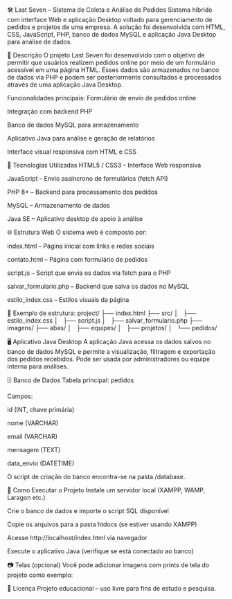 🛠️ Last Seven – Sistema de Coleta e Análise de Pedidos
Sistema híbrido com interface Web e aplicação Desktop voltado para gerenciamento de pedidos e projetos de uma empresa. A solução foi desenvolvida com HTML, CSS, JavaScript, PHP, banco de dados MySQL e aplicação Java Desktop para análise de dados.

📌 Descrição
O projeto Last Seven foi desenvolvido com o objetivo de permitir que usuários realizem pedidos online por meio de um formulário acessível em uma página HTML. Esses dados são armazenados no banco de dados via PHP e podem ser posteriormente consultados e processados através de uma aplicação Java Desktop.

Funcionalidades principais:
Formulário de envio de pedidos online

Integração com backend PHP

Banco de dados MySQL para armazenamento

Aplicativo Java para análise e geração de relatórios

Interface visual responsiva com HTML e CSS

🧱 Tecnologias Utilizadas
HTML5 / CSS3 – Interface Web responsiva

JavaScript – Envio assíncrono de formulários (fetch API)

PHP 8+ – Backend para processamento dos pedidos

MySQL – Armazenamento de dados

Java SE – Aplicativo desktop de apoio à análise

🌐 Estrutura Web
O sistema web é composto por:

index.html – Página inicial com links e redes sociais

contato.html – Página com formulário de pedidos

script.js – Script que envia os dados via fetch para o PHP

salvar_formulario.php – Backend que salva os dados no MySQL

estilo_index.css – Estilos visuais da página

📂 Exemplo de estrutura:
project/
├── index.html
├── src/
│   ├── estilo_index.css
│   ├── script.js
│   ├── salvar_formulario.php
├── imagens/
├── abas/
│   ├── equipes/
│   ├── projetos/
│   └── pedidos/

🖥️ Aplicativo Java Desktop
A aplicação Java acessa os dados salvos no banco de dados MySQL e permite a visualização, filtragem e exportação dos pedidos recebidos. Pode ser usada por administradores ou equipe interna para análises.

🗄️ Banco de Dados
Tabela principal: pedidos

Campos:

id (INT, chave primária)

nome (VARCHAR)

email (VARCHAR)

mensagem (TEXT)

data_envio (DATETIME)

O script de criação do banco encontra-se na pasta /database.

🚀 Como Executar o Projeto
Instale um servidor local (XAMPP, WAMP, Laragon etc.)

Crie o banco de dados e importe o script SQL disponível

Copie os arquivos para a pasta htdocs (se estiver usando XAMPP)

Acesse http://localhost/index.html via navegador

Execute o aplicativo Java (verifique se está conectado ao banco)

📷 Telas (opcional)
Você pode adicionar imagens com prints de tela do projeto como exemplo:


📄 Licença
Projeto educacional – uso livre para fins de estudo e pesquisa.